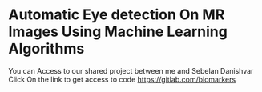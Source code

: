 # Automatic Eye detection On MR Images Using Machine Learning Algorithms
You can Access to our shared project between me and Sebelan Danishvar 
Click On the link to get access to code https://gitlab.com/biomarkers

